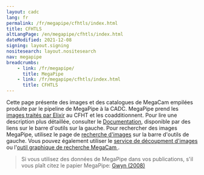 ```yaml
---
layout: cadc
lang: fr
permalink: /fr/megapipe/cfhtls/index.html
title: CFHTLS
altLangPage: /en/megapipe/cfhtls/index.html
dateModified: 2021-12-08
signing: layout.signing
nositesearch: layout.nositesearch
nav: megapipe
breadcrumbs:
    - link: /fr/megapipe/
      title: MegaPipe
    - link: /fr/megapipe/cfhtls/index.html
      title: CFHTLS
---
```


<p>
Cette page pr&eacute;sente des images et des catalogues de MegaCam empil&eacute;es
produite par le pipeline de MegaPipe &agrave; la CADC.
MegaPipe prend les
    <a href="https://www.cfht.hawaii.edu/Instruments/Elixir/">images trait&eacute;s par Elixir</a> 
    au CFHT et les coadditionnent.  Pour lire une
    description plus d&eacute;taill&eacute;e, consulter le
    <a href="/fr/megapipe/docs/intro.html">Documentation</a>, disponible par des
    liens sur le barre d'outils sur la gauche.  Pour rechercher des images
    MegaPipe, utilisez le page de
    <a href="/fr/recherche/?collection=CFHTMEGAPIPE&amp;noexec=true">recherche d'images</a>
    sur la barre d'outils de gauche.  Vous pouvez &eacute;galement utiliser
    le  <a href="/fr/megapipe/access/cut.html">service de d&eacute;coupment d'images</a> ou
    l'<a href="/fr/megapipe/access/graph.html">outil graphique de recherche MegaCam </a>.  
</p>
<blockquote> 
    Si vous utilisez des donn&eacutees de MegaPipe dans vos publications, s'il vous pla&icirc;t citez le papier MegaPipe:
    <a rel="external" href="http://adsabs.harvard.edu/abs/2008PASP..120..212G">Gwyn (2008)</a>
</blockquote>
